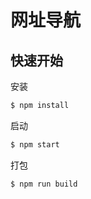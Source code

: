 # 网址导航

## 快速开始

安装

```bash
$ npm install
```

启动

```bash
$ npm start
```

打包

```bash
$ npm run build
```
